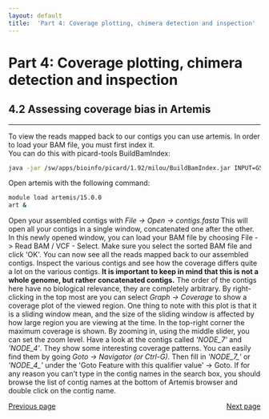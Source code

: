 ```yaml
---
layout: default
title:  'Part 4: Coverage plotting, chimera detection and inspection'
---
```


# Part 4: Coverage plotting, chimera detection and inspection

## 4.2 Assessing coverage bias in Artemis
---

To view the reads mapped back to our contigs you can use artemis. In order to load your BAM file, you must first index it.  
You can do this with picard-tools BuildBamIndex:

```sh
java -jar /sw/apps/bioinfo/picard/1.92/milou/BuildBamIndex.jar INPUT=G5_vs_contigs_sorted.bam O=G5_vs_contigs_sorted.bam.bai
```

Open artemis with the following command:  

```sh
module load artemis/15.0.0
art &
```

Open your assembled contigs with *File -> Open -> contigs.fasta*
This will open all your contigs in a single window, concatenated one after the other. 
In this newly opened window, you can load your BAM file by choosing File -> Read BAM / VCF - Select. 
Make sure you select the sorted BAM file and click 'OK'.
You can now see all the reads mapped back to our assembled contigs. 
Inspect the various contigs and see how the coverage differs quite a lot on the various contigs.
**It is important to keep in mind that this is not a whole genome, but rather concatenated contigs.**
The order of the contigs here have no biological relevance, they are completely arbitrary.
By right-clicking in the top most are you can select *Graph -> Coverage* to show a coverage plot of the viewed region. 
One thing to note with this plot is that it is a sliding window mean, and the size of the sliding window is affected by how large region you are viewing at the time. 
In the top-right corner the maximum coverage is shown. By zooming in, using the middle slider, you can set the zoom level.
Have a look at the contigs called *'NODE_7'* and *'NODE_4'*. 
They show some interesting coverage patterns. You can easily find them by going *Goto -> Navigator (or Ctrl-G)*. 
Then fill in *'NODE_7_'* or *'NODE_4_'* under the 'Goto Feature with this qualifier value' -> Goto. 
If for any reason you can't type in the contig names in the search box, you should browse the list of contig names at the bottom of Artemis browser and double click on the contig name.


<div>
 <span style="float:left"><a class="btn btn-primary" href="scg_part4_1"> Previous page</a></span>
 <span style="float:right"><a class="btn btn-primary" href="scg_part4_3"> Next page</a></span>
</div>
